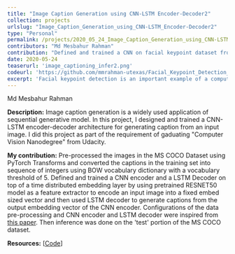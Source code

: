```yaml
---
title: "Image Caption Generation using CNN-LSTM Encoder-Decoder2"
collection: projects
urlslug: "Image_Caption_Generation_using_CNN-LSTM_Encoder-Decoder2"
type: "Personal"
permalink: /projects/2020_05_24_Image_Caption_Generation_using_CNN-LSTM_Encoder-Decoder2
contributors: "Md Mesbahur Rahman"
contribution: "Defined and trained a CNN on facial keypoint dataset from \"YouTube Faces Dataset\" using custom transformation in PyTorch to perform regression task to predict the location of 68 facial keypoints as inspired from [this paper](https://arxiv.org/pdf/1710.00977.pdf). During inference detected all the faces in an image using OpenCV's pre-trained Haar Cascade classifiers and predicted the location of 68 facial keypoints on those detected faces using our trained CNN network."
date: 2020-05-24
teaserurl: 'image_captioning_infer2.png'
codeurl: 'https://github.com/mmrahman-utexas/Facial_Keypoint_Detection_CNN_Regression_OpenCV_HaarCascade_PyTorch'
excerpt: 'Facial keypoint detection is an important example of a computer vision problem which can be solved effectively by treating the problem as an image regression task and and trainign a CNN network for predicting the image location of the key-points. In this project, I trained a CNN network to predict important facial keypoints given an image of a human face.  I did this project as a requirements of graduating from Udacity's Computer Vision Nanodegree program.'
---
```


Md Mesbahur Rahman

**Description:**
Image caption generation is a widely used application of sequential generative model. In this project, I designed and trained a CNN-LSTM encoder-decoder architecture for generating caption from an input image. I did this project as part of the requirement of gaduating "Computer Vision Nanodegree" from Udacity.

**My contribution:**
Pre-processed the images in the MS COCO Dataset using PyTorch Transforms and converted the captions in the training set into sequence of integers using BOW vocabulary dictionary with a vocabulary threshold of 5. Defined and trained a CNN encoder and a LSTM Decoder on top of a time distributed embedding layer by using pretrained RESNET50 model as a feature extractor to encode an input image into a fixed
embed sized vector and then used LSTM decoder to generate captions from the output embedding vector of the CNN encoder. Configurations of the data pre-processing and CNN encoder and LSTM decoder were inspired from [this paper](https://arxiv.org/pdf/1411.4555.pdf). Then inference was done on the 'test' portion of the MS COCO dataset.

**Resources:** [[Code](https://github.com/mmrahman-utexas/Facial_Keypoint_Detection_CNN_Regression_OpenCV_HaarCascade_PyTorch)]